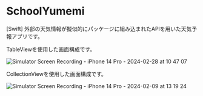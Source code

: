 # SchoolYumemi
[Swift]
外部の天気情報が擬似的にパッケージに組み込まれたAPIを用いた天気予報アプリです。


TableViewを使用した画面構成です。

![Simulator Screen Recording - iPhone 14 Pro - 2024-02-28 at 10 47 07](https://github.com/sparknanayamamoto/SchoolYumemi/assets/156158268/d2259940-4d05-4487-9a7a-2d9d88ae95b5)


CollectionViewを使用した画面構成です。

![Simulator Screen Recording - iPhone 14 Pro - 2024-02-09 at 13 19 24](https://github.com/sparknanayamamoto/SchoolYumemi/assets/156158268/0262fa28-90d7-4c28-8c14-c48edfe0dbd8)
